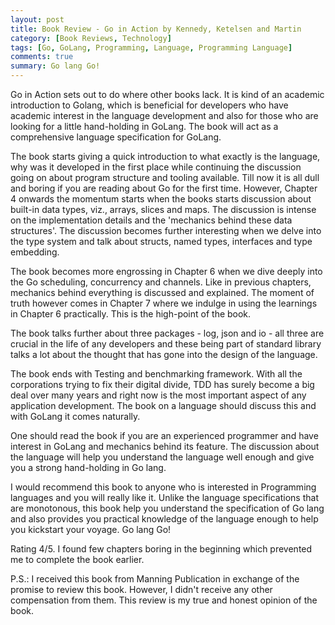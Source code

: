 ```yaml
---
layout: post
title: Book Review - Go in Action by Kennedy, Ketelsen and Martin
category: [Book Reviews, Technology] 
tags: [Go, GoLang, Programming, Language, Programming Language]
comments: true
summary: Go lang Go!
--- 
```


Go in Action sets out to do where other books lack. It is kind of an academic introduction to Golang, which is beneficial for developers who have academic interest in the language development and also for those who are looking for a little hand-holding in GoLang. The book will act as a comprehensive language specification for GoLang.

The book starts giving a quick introduction to what exactly is the language, why was it developed in the first place while continuing the discussion going on about program structure and tooling available. Till now it is all dull and boring if you are reading about Go for the first time. However, Chapter 4 onwards the momentum starts when the books starts discussion about built-in data types, viz., arrays, slices and maps. The discussion is intense on the implementation details and the 'mechanics behind these data structures'. The discussion becomes further interesting when we delve into the type system and talk about structs, named types, interfaces and type embedding.

The book becomes more engrossing in Chapter 6 when we dive deeply into the Go scheduling, concurrency and channels. Like in previous chapters, mechanics behind everything is discussed and explained. The moment of truth however comes in Chapter 7 where we indulge in using the learnings in Chapter 6 practically. This is the high-point of the book.

The book talks further about three packages - log, json and io - all three are crucial in the life of any developers and these being part of standard library talks a lot about the thought that has gone into the design of the language.

The book ends with Testing and benchmarking framework. With all the corporations trying to fix their digital divide, TDD has surely become a big deal over many years and right now is the most important aspect of any application development. The book on a language should discuss this and with GoLang it comes naturally.

One should read the book if you are an experienced programmer and have interest in GoLang and mechanics behind its feature. The discussion about the language will help you understand the language well enough and give you a strong hand-holding in Go lang.

I would recommend this book to anyone who is interested in Programming languages and you will really like it. Unlike the language specifications that are monotonous, this book help you understand the specification of Go lang and also provides you practical knowledge of the language enough to help you kickstart your voyage. Go lang Go!

Rating 4/5. I found few chapters boring in the beginning which prevented me to complete the book earlier.

P.S.: I received this book from Manning Publication in exchange of the promise to review this book. However, I didn't receive any other compensation from them. This review is my true and honest opinion of the book.
